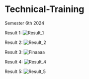 # Technical-Training
Semester 6th 2024

Result 1: 
![Result_1](https://github.com/Meenu00615/Technical-Training/assets/149779716/756e0f28-2a0c-469f-a001-149365a9d680)

Result 2: 
![Result_2](https://github.com/Meenu00615/Technical-Training/assets/149779716/a16ce6d9-c9dd-452f-9914-b6b67567ddd4)

Result 3: 
![Finaaaa](https://github.com/Meenu00615/Technical-Training/assets/149779716/bd599ce4-a0f1-48ed-b4f9-89ffdee8e2a1)

Result 4: 
![Result_4](https://github.com/Meenu00615/Technical-Training/assets/149779716/61adfe8b-5ca4-40ba-971f-4dcfa0c8a692)

Result 5:
![Result_5](https://github.com/Meenu00615/Technical-Training/assets/149779716/433f9dfe-add9-43c8-bac5-4421e69801c6)
